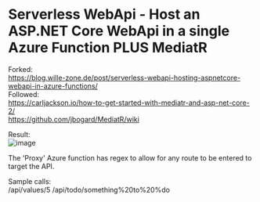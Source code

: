 # Serverless WebApi - Host an ASP.NET Core WebApi in a single Azure Function PLUS MediatR
  
Forked:  
https://blog.wille-zone.de/post/serverless-webapi-hosting-aspnetcore-webapi-in-azure-functions/  
Followed:  
https://carljackson.io/how-to-get-started-with-mediatr-and-asp-net-core-2/  
https://github.com/jbogard/MediatR/wiki  
  
Result:  
![image](https://user-images.githubusercontent.com/29419183/50062238-b0bfd080-016b-11e9-811f-2354478d00a2.png)
  
  
The 'Proxy' Azure function has regex to allow for any route to be entered to target the API. 
  
Sample calls:  
/api/values/5
/api/todo/something%20to%20%do
